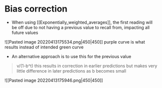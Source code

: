 # Bias correction
- When using [[Exponentially_weighted_averages]], the first reading will be off due to not having a previous value to recall from, impacting all future values

![[Pasted image 20220413175534.png|450|450]]
purple curve is what results instead of intended green curve
- An alternative approach is to use this for the previous value 

>v/(1-b^t)
this results in correction in earlier predictions but makes very little difference in later predictions as b becomes small 

![[Pasted image 20220413175946.png|450|450]]